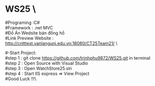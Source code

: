 # WS25 \
#Programing :C#  \
#Framework : .net MVC \
#Đồ Án Wedsite bán đồng hồ \
#Link Preview Website : http://cntttest.vanlanguni.edu.vn:18080/CT25Team21/ \


#-Start Project:  \
#step 1 : git clone https://github.com/trinhphu9872/WS25.git in terminal \
#step 2 : Open Source with Visual Studio  \
#step 3 : Open WatchStore25.sln \
#step 4 : Start IIS express => View Project  \
#Good Luck !!!\
